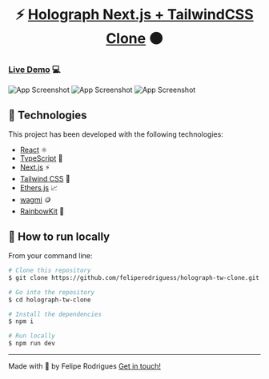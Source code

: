 <h1 align="center">
 ⚡ <a href="https://holograph-tw-clone.vercel.app/">Holograph Next.js + TailwindCSS Clone<a> ⚫️
</h1>

### [Live Demo](https://holograph-tw-clone.vercel.app/) 💻

![App Screenshot](https://res.cloudinary.com/dwrddgz8s/image/upload/v1660892065/Screen_Shot_2022-08-19_at_03.54.19_hnlymj.png)
![App Screenshot](https://res.cloudinary.com/dwrddgz8s/image/upload/v1660892093/Screen_Shot_2022-08-19_at_03.54.47_vavxfr.png)
![App Screenshot](https://res.cloudinary.com/dwrddgz8s/image/upload/v1660892119/Screen_Shot_2022-08-19_at_03.55.14_legmoi.png)

## 🚀 Technologies

This project has been developed with the following technologies:

- [React](https://reactjs.org/) ⚛
- [TypeScript](https://www.typescriptlang.org/) 💙
- [Next.js](https://nextjs.org/) ⚡️
- [Tailwind CSS](https://tailwindcss.com/) 💅
- [Ethers.js](https://docs.ethers.io/v5/) 📈
- [wagmi](https://wagmi.sh/) 🪙
- [RainbowKit](https://www.rainbowkit.com/) 🌈

## 🐺 How to run locally

From your command line:

```bash
# Clone this repository
$ git clone https://github.com/feliperodriguess/holograph-tw-clone.git

# Go into the repository
$ cd holograph-tw-clone

# Install the dependencies
$ npm i

# Run locally
$ npm run dev
```

---

Made with 🖤 by Felipe Rodrigues [Get in touch!](https://www.linkedin.com/in/feliperodriguess/)
